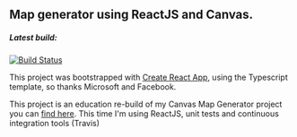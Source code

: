 ## Map generator using ReactJS and Canvas.

##### Latest build: 
[![Build Status](https://travis-ci.org/slavabez/map-generator-reactified.svg?branch=master)](https://travis-ci.org/slavabez/map-generator-reactified)

This project was bootstrapped with [Create React App](https://github.com/facebookincubator/create-react-app), using the Typescript template, so thanks Microsoft and Facebook.

This project is an education re-build of my Canvas Map Generator project you can [find here](https://github.com/slavabez/MapGenSimulation). This time I'm using ReactJS, unit tests and continuous integration tools (Travis)